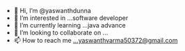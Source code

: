 - 👋 Hi, I’m @yaswanthdunna
- 👀 I’m interested in ...software developer
- 🌱 I’m currently learning ...java advance
- 💞️ I’m looking to collaborate on ...
- 📫 How to reach me ...yaswanthvarma50372@gmail.com

<!---
yaswanthdunna/yaswanthdunna is a ✨ special ✨ repository because its `README.md` (this file) appears on your GitHub profile.
You can click the Preview link to take a look at your changes.
--->

